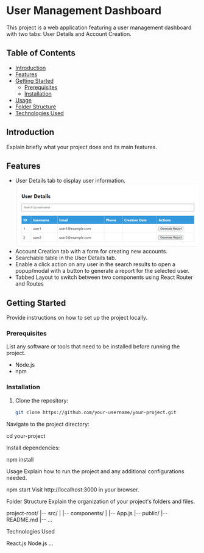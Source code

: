 # User Management Dashboard

This project is a web application featuring a user management dashboard with two tabs: User Details and Account Creation.

## Table of Contents

- [Introduction](#introduction)
- [Features](#features)
- [Getting Started](#getting-started)
  - [Prerequisites](#prerequisites)
  - [Installation](#installation)
- [Usage](#usage)
- [Folder Structure](#folder-structure)
- [Technologies Used](#technologies-used)


## Introduction

Explain briefly what your project does and its main features.

## Features

- User Details tab to display user information.
  <img src="https://github.com/SarandeepSingh17/UserManagement/blob/main/UserDetails.png"/>
- Account Creation tab with a form for creating new accounts.
- Searchable table in the User Details tab.
- Enable a click action on any user in the search results to open a popup/modal with
a button to generate a report for the selected user.
- Tabbed Layout to switch between two components using React Router and Routes

## Getting Started

Provide instructions on how to set up the project locally.

### Prerequisites

List any software or tools that need to be installed before running the project.

- Node.js
- npm

### Installation

1. Clone the repository:

   ```bash
   git clone https://github.com/your-username/your-project.git
Navigate to the project directory:

cd your-project

Install dependencies:

npm install

Usage
Explain how to run the project and any additional configurations needed.

npm start
Visit http://localhost:3000 in your browser.

Folder Structure
Explain the organization of your project's folders and files.

project-root/
|-- src/
|   |-- components/
|   |-- App.js
|-- public/
|-- README.md
|-- ...

Technologies Used

React.js
Node.js
...
